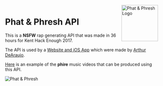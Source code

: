 <img src="http://arthurdearaujo.com/PhatPhresh-Art/PhatAndPhresh-120px.png" alt="Phat & Phresh Logo" align="right" height="120" />

# Phat & Phresh API

This is a **NSFW** rap generating API that was made in 36 hours for Kent Hack Enough 2017.

The API is used by a [Website and iOS App](https://github.com/wafflez180/PhatAndPhresh-KentHacks-iOS-Web) which were made by [Arthur DeAraujo](http://arthurdearaujo.com/).

[Here](https://www.youtube.com/watch?v=bVJZ7a4nuwg) is an example of the **phire** music videos that can be produced using this API.

![Phat & Phresh](http://www.rappers.org/wp-content/uploads/2009/06/k10172591.jpg)
